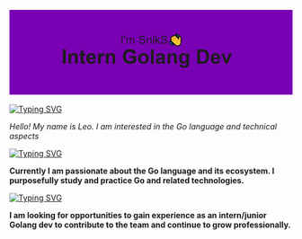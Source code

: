 ![header](https://github.com/SnikS1337/SnikS1337/blob/main/header.png)

[![Typing SVG](https://readme-typing-svg.demolab.com?font=Lato&size=23&duration=3000&pause=1000&color=000000&background=A196FF&center=true&vCenter=true&random=false&width=435&height=35&lines=About+me)](https://git.io/typing-svg)

*Hello! My name is Leo. I am interested in the Go language and technical aspects*

[![Typing SVG](https://readme-typing-svg.demolab.com?font=Fira+Code&pause=1000&color=F70000&random=false&width=435&lines=Interests)](https://git.io/typing-svg)

**Currently I am passionate about the Go language and its ecosystem. I purposefully study and practice Go and related technologies.**

[![Typing SVG](https://readme-typing-svg.demolab.com?font=Fira+Code&pause=1000&color=38F700&random=false&width=435&lines=Goals)](https://git.io/typing-svg)

**I am looking for opportunities to gain experience as an intern/junior Golang dev to contribute to the team and continue to grow professionally.**


